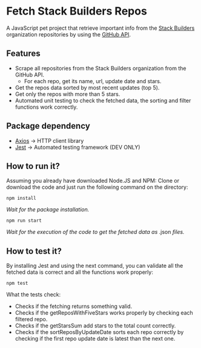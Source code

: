# Fetch Stack Builders Repos

A JavaScript pet project that retrieve important info from the [Stack Builders](https://github.com/stackbuilders) organization repositories by using the [GitHub API](https://docs.github.com/en/rest).

## Features

- Scrape all repositories from the Stack Builders organization from the GitHub API.
    - For each repo, get its name, url, update date and stars.
- Get the repos data sorted by most recent updates (top 5).
- Get only the repos with more than 5 stars.
- Automated unit testing to check the fetched data, the sorting and filter functions work correctly.

## Package dependency

- [Axios](https://axios-http.com/docs/intro) →  HTTP client library
- [Jest](https://jestjs.io/) → Automated testing framework (DEV ONLY)

## How to run it?

Assuming you already have downloaded Node.JS and NPM: Clone or download the code and just run the following command on the directory:

`npm install`

_Wait for the package installation._

`npm run start`

_Wait for the execution of the code to get the fetched data as_ .json _files._

## How to test it?

By installing Jest and using the next command, you can validate all the fetched data is correct and all the functions work properly:

`npm test`

What the tests check:

-   Checks if the fetching returns something valid.
-   Checks if the getReposWithFiveStars works properly by checking each filtered repo.
-   Checks if the getStarsSum add stars to the total count correctly.
-   Checks if the sortReposByUpdateDate sorts each repo correctly by checking if the first repo update date is latest than the next one.

